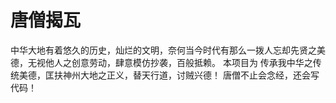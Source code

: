 # 唐僧揭瓦

中华大地有着悠久的历史，灿烂的文明，奈何当今时代有那么一拨人忘却先贤之美德，无视他人之创意劳动，肆意模仿抄袭，百般抵赖。
本项目为 传承我中华之传统美德，匡扶神州大地之正义，替天行道，讨贼兴德！
唐僧不止会念经，还会写代码！
